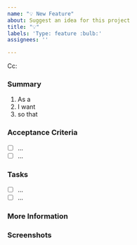 ```yaml
---
name: "💡 New Feature"
about: Suggest an idea for this project
title: "💡"
labels: 'Type: feature :bulb:'
assignees: ''

---
```


<!-- These comments automatically delete -->
<!-- **Tip:** Delete parts that are not relevant -->
<!-- Next to Cc:, @ mention users who should be in the loop -->
Cc:

### Summary
<!-- In the summary use the below convention if it fits. The important point is to think about who this change applies to -->
<!-- i.e. the context of the change. This is important information both when thinking about the creation of features (one -->
<!-- feature vs multiple features and when considering the implementation of the feature. -->
<!-- However, if the below structure does not work for the change (it might be because it is a system change), you can delete -->
<!-- the text and enter your own summary -->

1. As a <!-- user concerned by the story -->
2. I want <!-- goal of the story -->
3. so that <!-- reason for the story - this is optional if more details are provided in the description below -->
  
<!-- Description section -->
<!-- This should expand on the above summary if neccessary -->

### Acceptance Criteria
<!-- You should provide a list of criteria to measure if this issue has been satisfied -->
- [ ] ...
- [ ] ...

### Tasks
<!--Add GitHub tasks-->
<!--Link to any issues that need completing before this issue here, e.g. - [] #32 -->
- [ ] ...
- [ ] ...

### More Information
<!-- Add any other context here. -->

### Screenshots
<!-- If applicable, add screenshots to help explain your problem. -->

<!-- Note that if a conversation about this issue is happening, the outcome should be captured here within the issue -->
<!-- description, not in the comments -->
